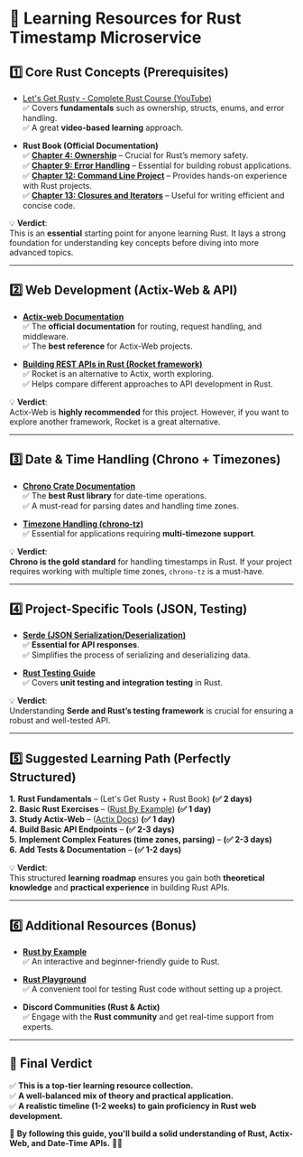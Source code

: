 # 🚀 Learning Resources for Rust Timestamp Microservice

## **1️⃣ Core Rust Concepts (Prerequisites)**
- [Let's Get Rusty - Complete Rust Course (YouTube)](https://www.youtube.com/watch?v=BpPEoZW5IiY)  
  ✅ Covers **fundamentals** such as ownership, structs, enums, and error handling.  
  ✅ A great **video-based learning** approach.

- **Rust Book (Official Documentation)**  
  ✅ **[Chapter 4: Ownership](https://doc.rust-lang.org/book/ch04-00-understanding-ownership.html)** – Crucial for Rust’s memory safety.  
  ✅ **[Chapter 9: Error Handling](https://doc.rust-lang.org/book/ch09-00-error-handling.html)** – Essential for building robust applications.  
  ✅ **[Chapter 12: Command Line Project](https://doc.rust-lang.org/book/ch12-00-an-io-project.html)** – Provides hands-on experience with Rust projects.  
  ✅ **[Chapter 13: Closures and Iterators](https://doc.rust-lang.org/book/ch13-00-functional-features.html)** – Useful for writing efficient and concise code.

💡 **Verdict**:  
This is an **essential** starting point for anyone learning Rust. It lays a strong foundation for understanding key concepts before diving into more advanced topics.

---

## **2️⃣ Web Development (Actix-Web & API)**
- **[Actix-web Documentation](https://actix.rs/docs/)**  
  ✅ The **official documentation** for routing, request handling, and middleware.  
  ✅ The **best reference** for Actix-Web projects.

- **[Building REST APIs in Rust (Rocket framework)](https://rocket.rs/guide/getting-started/)**  
  ✅ Rocket is an alternative to Actix, worth exploring.  
  ✅ Helps compare different approaches to API development in Rust.

💡 **Verdict**:  
Actix-Web is **highly recommended** for this project. However, if you want to explore another framework, Rocket is a great alternative.

---

## **3️⃣ Date & Time Handling (Chrono + Timezones)**
- **[Chrono Crate Documentation](https://docs.rs/chrono/latest/chrono/)**  
  ✅ The **best Rust library** for date-time operations.  
  ✅ A must-read for parsing dates and handling time zones.

- **[Timezone Handling (chrono-tz)](https://docs.rs/chrono-tz/latest/chrono_tz/)**  
  ✅ Essential for applications requiring **multi-timezone support**.

💡 **Verdict**:  
**Chrono is the gold standard** for handling timestamps in Rust. If your project requires working with multiple time zones, `chrono-tz` is a must-have.

---

## **4️⃣ Project-Specific Tools (JSON, Testing)**
- **[Serde (JSON Serialization/Deserialization)](https://serde.rs/)**  
  ✅ **Essential for API responses**.  
  ✅ Simplifies the process of serializing and deserializing data.

- **[Rust Testing Guide](https://doc.rust-lang.org/book/ch11-00-testing.html)**  
  ✅ Covers **unit testing and integration testing** in Rust.

💡 **Verdict**:  
Understanding **Serde and Rust’s testing framework** is crucial for ensuring a robust and well-tested API.

---

## **5️⃣ Suggested Learning Path (Perfectly Structured)**
**1.** **Rust Fundamentals** – (Let's Get Rusty + Rust Book) **(✅ 2 days)**  
**2.** **Basic Rust Exercises** – ([Rust By Example](https://doc.rust-lang.org/rust-by-example/)) **(✅ 1 day)**  
**3.** **Study Actix-Web** – ([Actix Docs](https://actix.rs/docs/)) **(✅ 1 day)**  
**4.** **Build Basic API Endpoints** – **(✅ 2-3 days)**  
**5.** **Implement Complex Features (time zones, parsing)** – **(✅ 2-3 days)**  
**6.** **Add Tests & Documentation** – **(✅ 1-2 days)**  

💡 **Verdict**:  
This structured **learning roadmap** ensures you gain both **theoretical knowledge** and **practical experience** in building Rust APIs.

---

## **6️⃣ Additional Resources (Bonus)**
- **[Rust by Example](https://doc.rust-lang.org/rust-by-example/)**  
  ✅ An interactive and beginner-friendly guide to Rust.

- **[Rust Playground](https://play.rust-lang.org/)**  
  ✅ A convenient tool for testing Rust code without setting up a project.

- **Discord Communities (Rust & Actix)**  
  ✅ Engage with the **Rust community** and get real-time support from experts.

---

## **🚀 Final Verdict**
✅ **This is a top-tier learning resource collection.**  
✅ **A well-balanced mix of theory and practical application.**  
✅ **A realistic timeline (1-2 weeks) to gain proficiency in Rust web development.**  

🔹 **By following this guide, you'll build a solid understanding of Rust, Actix-Web, and Date-Time APIs.** 💯🚀

